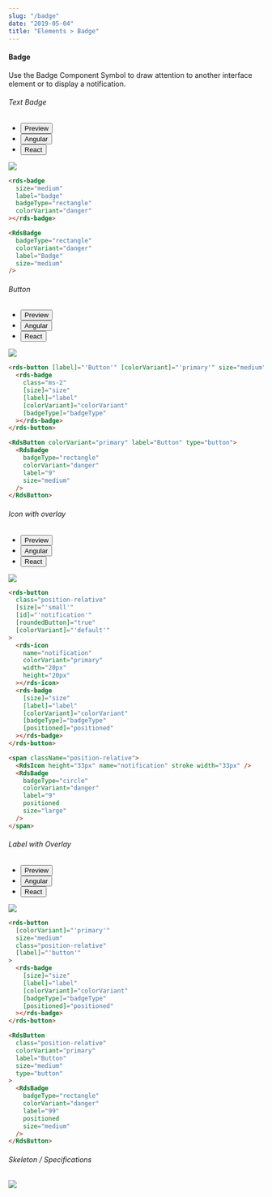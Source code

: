 ```yaml
---
slug: "/badge"
date: "2019-05-04"
title: "Elements > Badge"
---
```


<!-- CSS only -->
<link href="https://cdn.jsdelivr.net/npm/bootstrap@5.1.3/dist/css/bootstrap.min.css" rel="stylesheet" integrity="sha384-1BmE4kWBq78iYhFldvKuhfTAU6auU8tT94WrHftjDbrCEXSU1oBoqyl2QvZ6jIW3" crossorigin="anonymous">
<link rel="stylesheet" href="../../../../../../../raaghu/src/assets/css/style-elements.css">
<link rel="stylesheet" href="../../../../../../../raaghu/src/assets/css/main.css">

#### Badge

<p class="checkbox-def">Use the Badge Component Symbol to draw attention to another interface element or to display a notification.</p>

<!-- Basic Example -->
<section class="py-4">
    <h6>Text Badge</h6>
    <div class="py-3">
      <div class="cust-tabs">
        <ul class="nav nav-tabs" id="myTab" role="tablist">
          <li class="nav-item" role="presentation">
            <button class="nav-link active" id="PreviewBasic-tab" data-bs-toggle="tab" data-bs-target="#PreviewBasic" type="button" role="tab" aria-controls="PreviewBasic" aria-selected="true">Preview </button>
          </li>
          <li class="nav-item" role="presentation">
            <button class="nav-link" id="AngularBasic-tab" data-bs-toggle="tab" data-bs-target="#AngularBasic" type="button" role="tab" aria-controls="AngularBasic" aria-selected="false"><i class="bi bi-code-slash" style="font-size:1.0rem"></i>Angular</button>
          </li>
          <li class="nav-item" role="presentation">
            <button class="nav-link" id="ReactBasic-tab" data-bs-toggle="tab" data-bs-target="#ReactBasic" type="button" role="tab" aria-controls="ReactBasic" aria-selected="false"><i class="bi bi-code-slash" style="font-size:1.0rem"></i>React</button>
          </li>
        </ul>
      </div>
      <div class="tab-content card border" id="myTabContent">
        <div class="tab-pane fade show active" id="PreviewBasic" role="tabpanel" aria-labelledby="PreviewBasic-tab">
          <div class="contents  p-5">
            <div class="row">
              <div class="col-12">
        <img src="/images/badge-basic.png" class="img-fluid">
          </div>
            </div>
          </div>
        </div>
        <div class="tab-pane fade show" id="AngularBasic" role="tabpanel" aria-labelledby="AngularBasic-tab">
          <div class="contents bg-code ">
<div class="row text-white m-0 p-4">

```html
<rds-badge
  size="medium"
  label="badge"
  badgeType="rectangle"
  colorVariant="danger"
></rds-badge>
```

</div>
          </div>
        </div>
<!-- React Start -->
        <div class="tab-pane fade show" id="ReactBasic" role="tabpanel" aria-labelledby="ReactBasic-tab">
          <div class="contents bg-code ">
<div class="row text-white m-0 p-4">

```html
<RdsBadge
  badgeType="rectangle"
  colorVariant="danger"
  label="Badge"
  size="medium"
/>
```

</div>
          </div>
        </div>
<!-- React end -->
      </div>
    </div>
  </section>
<section class="py-4">
    <h6>Button</h6>
    <div class="py-3">
      <div class="cust-tabs">
        <ul class="nav nav-tabs" id="myTab" role="tablist">
          <li class="nav-item" role="presentation">
            <button class="nav-link active" id="PreviewButton-tab" data-bs-toggle="tab" data-bs-target="#PreviewButton" type="button" role="tab" aria-controls="PreviewButton" aria-selected="true">Preview </button>
          </li>
          <li class="nav-item" role="presentation">
            <button class="nav-link" id="AngularButton-tab" data-bs-toggle="tab" data-bs-target="#AngularButton" type="button" role="tab" aria-controls="AngularButton" aria-selected="false"><i class="bi bi-code-slash" style="font-size:1.0rem"></i>Angular</button>
          </li>
          <li class="nav-item" role="presentation">
            <button class="nav-link" id="ReactButton-tab" data-bs-toggle="tab" data-bs-target="#ReactButton" type="button" role="tab" aria-controls="ReactButton" aria-selected="false"><i class="bi bi-code-slash" style="font-size:1.0rem"></i>React</button>
          </li>
        </ul>
      </div>
      <div class="tab-content card border" id="myTabContent">
        <div class="tab-pane fade show active" id="PreviewButton" role="tabpanel" aria-labelledby="PreviewButton-tab">
          <div class="contents p-5">
            <div class="row">
              <div class="col-12">
                <img src="/images/badge-as-button.png" class="img-fluid">                               
                  </div>
            </div>
          </div>
        </div>
        <div class="tab-pane fade show" id="AngularButton" role="tabpanel" aria-labelledby="AngularButton-tab">
          <div class="contents bg-code">
<div class="row m-0">

```html
<rds-button [label]="'Button'" [colorVariant]="'primary'" size="medium">
  <rds-badge
    class="ms-2"
    [size]="size"
    [label]="label"
    [colorVariant]="colorVariant"
    [badgeType]="badgeType"
  ></rds-badge>
</rds-button>
```

</div>
          </div>
        </div>
        <!-- React start -->
             <div class="tab-pane fade show" id="ReactButton" role="tabpanel" aria-labelledby="ReactButton-tab">
          <div class="contents bg-code">
<div class="row m-0">

```html
<RdsButton colorVariant="primary" label="Button" type="button">
  <RdsBadge
    badgeType="rectangle"
    colorVariant="danger"
    label="9"
    size="medium"
  />
</RdsButton>
```

</div>
          </div>
        </div>
        <!-- React end -->
      </div>
    </div>
  </section>

<section class="py-4">
    <h6>Icon with overlay</h6>
    <div class="py-3">
      <div class="cust-tabs">
        <ul class="nav nav-tabs" id="myTab" role="tablist">
          <li class="nav-item" role="presentation">
            <button class="nav-link active" id="PreviewIcon-tab" data-bs-toggle="tab" data-bs-target="#PreviewIcon" type="button" role="tab" aria-controls="PreviewIcon" aria-selected="true">Preview </button>
          </li>
          <li class="nav-item" role="presentation">
            <button class="nav-link" id="AngularIcon-tab" data-bs-toggle="tab" data-bs-target="#AngularIcon" type="button" role="tab" aria-controls="AngularIcon" aria-selected="false"><i class="bi bi-code-slash" style="font-size:1.0rem"></i>Angular</button>
          </li>
          <li class="nav-item" role="presentation">
            <button class="nav-link" id="ReactIcon-tab" data-bs-toggle="tab" data-bs-target="#ReactIcon" type="button" role="tab" aria-controls="ReactIcon" aria-selected="false"><i class="bi bi-code-slash" style="font-size:1.0rem"></i>React</button>
          </li>
        </ul>
      </div>
      <div class="tab-content card border" id="myTabContent">
        <div class="tab-pane fade show active" id="PreviewIcon" role="tabpanel" aria-labelledby="PreviewIcon-tab">
          <div class="contents p-5">
            <div class="row">
              <div class="col-12">
                      <img src="/images/badge-with-icon-overlay.png" class="img-fluid">                          
                </div>
            </div>
          </div>
        </div>
        <div class="tab-pane fade show" id="AngularIcon" role="tabpanel" aria-labelledby="AngularIcon-tab">
          <div class="contents bg-light">
<div class="row  text-white m-0 p-4">

```html
<rds-button
  class="position-relative"
  [size]="'small'"
  [id]="'notification'"
  [roundedButton]="true"
  [colorVariant]="'default'"
>
  <rds-icon
    name="notification"
    colorVariant="primary"
    width="20px"
    height="20px"
  ></rds-icon>
  <rds-badge
    [size]="size"
    [label]="label"
    [colorVariant]="colorVariant"
    [badgeType]="badgeType"
    [positioned]="positioned"
  ></rds-badge>
</rds-button>
```

</div>
          </div>
        </div>
        <!-- React start -->
                <div class="tab-pane fade show" id="ReactIcon" role="tabpanel" aria-labelledby="ReactIcon-tab">
          <div class="contents bg-light">
<div class="row  text-white m-0 p-4">

```html
<span className="position-relative">
  <RdsIcon height="33px" name="notification" stroke width="33px" />
  <RdsBadge
    badgeType="circle"
    colorVariant="danger"
    label="9"
    positioned
    size="large"
  />
</span>
```

</div>
          </div>
        </div>
        <!-- React end -->
      </div>
    </div>
  </section>

<section class="py-4">
    <h6>Label with Overlay</h6>
    <div class="py-3">
      <div class="cust-tabs">
        <ul class="nav nav-tabs" id="myTab" role="tablist">
          <li class="nav-item" role="presentation">
            <button class="nav-link active" id="PreviewPositioned-tab" data-bs-toggle="tab" data-bs-target="#PreviewPositioned" type="button" role="tab" aria-controls="PreviewPositioned" aria-selected="true">Preview </button>
          </li>
          <li class="nav-item" role="presentation">
            <button class="nav-link" id="AngularPositioned-tab" data-bs-toggle="tab" data-bs-target="#AngularPositioned" type="button" role="tab" aria-controls="AngularPositioned" aria-selected="false"><i class="bi bi-code-slash" style="font-size:1.0rem"></i>Angular</button>
          </li>
          <li class="nav-item" role="presentation">
            <button class="nav-link" id="ReactPositioned-tab" data-bs-toggle="tab" data-bs-target="#ReactPositioned" type="button" role="tab" aria-controls="ReactPositioned" aria-selected="false"><i class="bi bi-code-slash" style="font-size:1.0rem"></i>React</button>
          </li>
        </ul>
      </div>
      <div class="tab-content card border" id="myTabContent">
        <div class="tab-pane fade show active" id="PreviewPositioned" role="tabpanel" aria-labelledby="PreviewPositioned-tab">
          <div class="contents  p-5">
            <div class="row">
              <div class="col-12">
                  <img src="/images/badge-with-position.png" class="img-fluid">
                                             </div>
            </div>
          </div>
        </div>
        <div class="tab-pane fade show" id="AngularPositioned" role="tabpanel" aria-labelledby="AngularPositioned-tab">
          <div class="contents bg-light">
<div class="row  text-white m-0 p-4">

```html
<rds-button
  [colorVariant]="'primary'"
  size="medium"
  class="position-relative"
  [label]="'button'"
>
  <rds-badge
    [size]="size"
    [label]="label"
    [colorVariant]="colorVariant"
    [badgeType]="badgeType"
    [positioned]="positioned"
  ></rds-badge>
</rds-button>
```

</div>
          </div>
        </div>
        <!-- React start -->
                <div class="tab-pane fade show" id="ReactPositioned" role="tabpanel" aria-labelledby="ReactPositioned-tab">
          <div class="contents bg-light">
<div class="row  text-white m-0 p-4">

```html
<RdsButton
  class="position-relative"
  colorVariant="primary"
  label="Button"
  size="medium"
  type="button"
>
  <RdsBadge
    badgeType="rectangle"
    colorVariant="danger"
    label="99"
    positioned
    size="medium"
  />
</RdsButton>
```

</div>
          </div>
        </div>
      </div>
    </div>
  </section>

<div class="py-4">
<!-- Skeleton / Specifications -->

###### Skeleton / Specifications

<div class="py-3">
 <div class="card border p-5">
  <div class="row">
      <div class="col-md-12">
        <img src="/images/badge-skeleton.png" class="img-fluid">
     </div>
   </div>
   </div>
 </div>
</div>

<!-- JavaScript Bundle with Popper -->
<script src="https://cdn.jsdelivr.net/npm/bootstrap@5.1.3/dist/js/bootstrap.bundle.min.js" integrity="sha384-ka7Sk0Gln4gmtz2MlQnikT1wXgYsOg+OMhuP+IlRH9sENBO0LRn5q+8nbTov4+1p" crossorigin="anonymous"></script>

